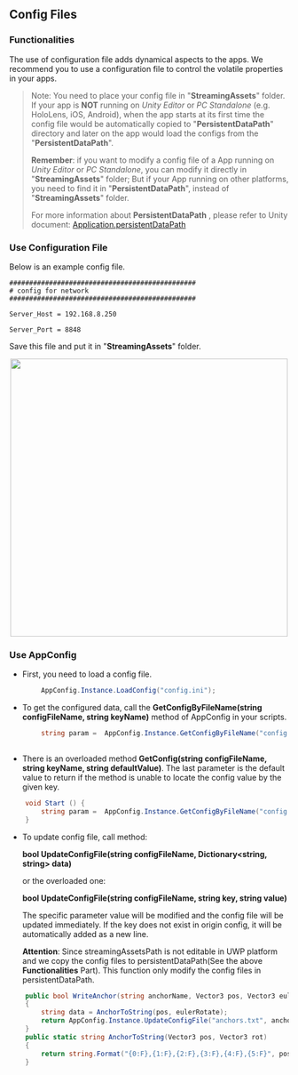 
## Config Files

### Functionalities

The use of configuration file adds dynamical aspects to the apps. We recommend you to use a configuration file to control the volatile properties in your apps.

> Note: You need to place your config file in "**StreamingAssets**" folder.  If your app is **NOT** running on _Unity Editor_ or _PC Standalone_ (e.g. HoloLens, iOS, Android), when the app starts at its first time the config file would be automatically copied to "**PersistentDataPath**" directory and later on the app would load the configs from the "**PersistentDataPath**".
>
> **Remember**: if you want to modify a config file of a App running on _Unity Editor_ or _PC Standalone_, you can modify it directly in "**StreamingAssets**" folder; But if your App running on other platforms, you need to find it in "**PersistentDataPath**", instead of "**StreamingAssets**" folder.
>
> For more information about **PersistentDataPath** , please refer to Unity document: [Application.persistentDataPath](https://docs.unity3d.com/ScriptReference/Application-persistentDataPath.html)



### Use Configuration File

Below is an example config file.

```
###############################################
# config for network
###############################################

Server_Host = 192.168.8.250

Server_Port = 8848

```
Save this file and put it in "**StreamingAssets**" folder.

<p align="center">

<img src="https://cloud.githubusercontent.com/assets/7636848/26676698/73aaa76e-46fb-11e7-8d4b-f4ce31389a03.png" width="500">

</p>



### Use AppConfig

* First, you need to load a config file. 
```C#
		AppConfig.Instance.LoadConfig("config.ini");
```
* To get the configured data, call the **GetConfigByFileName(string configFileName, string keyName)** method of AppConfig in your scripts.
```C#
        string param =  AppConfig.Instance.GetConfigByFileName("config.ini", "ParamName");
    
```
* There is an overloaded method **GetConfig(string configFileName, string keyName, string defaultValue)**. The last parameter is the default value to return if the method is unable to locate the config value by the given key.
```C#
    void Start () {
        string param =  AppConfig.Instance.GetConfigByFileName("config.ini", "ParamName", "Default Value");
    }
```

- To update config file, call method:

   **bool UpdateConfigFile(string configFileName, Dictionary<string, string> data)**

  or the overloaded one:

   **bool UpdateConfigFile(string configFileName, string key, string value)** 

  The specific parameter value will be modified and the config file will be updated immediately. If the key does not exist in origin config, it will be automatically added as a new line.

  **Attention**:  Since streamingAssetsPath is not editable in UWP platform and we copy the config files to  persistentDataPath(See the above **Functionalities** Part). This function only modify the config files in persistentDataPath.

```c#
    public bool WriteAnchor(string anchorName, Vector3 pos, Vector3 eulerRotate)
    {
        string data = AnchorToString(pos, eulerRotate);
        return AppConfig.Instance.UpdateConfigFile("anchors.txt", anchorName, data);
    }
	public static string AnchorToString(Vector3 pos, Vector3 rot)
    {
      	return string.Format("{0:F},{1:F},{2:F},{3:F},{4:F},{5:F}", pos[0], pos[1], pos[2], rot[0], rot[1], rot[2]);
    }
```



